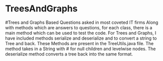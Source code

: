 # TreesAndGraphs
#Trees and Graphs Based Questions asked in most coveted IT firms
Along with methods which are answers to questions, for each class, there is a main method which can be used to test the code.
For Trees and Graphs, I have included methods serialize and deserialize and  to convert a string to Tree and back. These Methods are present in the TreeUtils.java file.
The method takes in a String with # for null children and levelwise nodes. The deserialize method converts a tree back into the same format.
